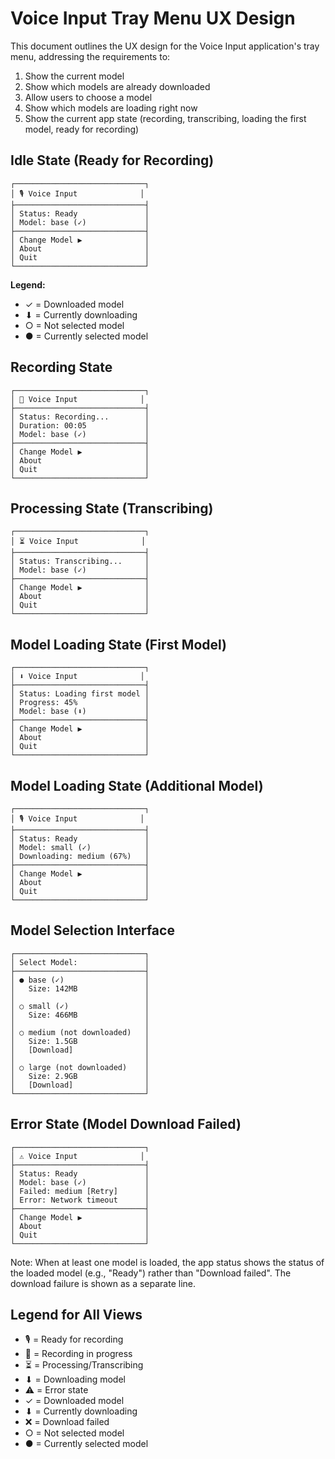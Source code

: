 # Voice Input Tray Menu UX Design

This document outlines the UX design for the Voice Input application's tray menu, addressing the requirements to:
1. Show the current model
2. Show which models are already downloaded
3. Allow users to choose a model
4. Show which models are loading right now
5. Show the current app state (recording, transcribing, loading the first model, ready for recording)

## Idle State (Ready for Recording)

```
┌─────────────────────────────┐
│ 🎙️ Voice Input              │
├─────────────────────────────┤
│ Status: Ready               │
│ Model: base (✓)             │
├─────────────────────────────┤
│ Change Model ▶              │
│ About                       │
│ Quit                        │
└─────────────────────────────┘
```

**Legend:**
- ✓ = Downloaded model
- ⬇ = Currently downloading
- ○ = Not selected model
- ● = Currently selected model

## Recording State

```
┌─────────────────────────────┐
│ 🔴 Voice Input              │
├─────────────────────────────┤
│ Status: Recording...        │
│ Duration: 00:05             │
│ Model: base (✓)             │
├─────────────────────────────┤
│ Change Model ▶              │
│ About                       │
│ Quit                        │
└─────────────────────────────┘
```

## Processing State (Transcribing)

```
┌─────────────────────────────┐
│ ⏳ Voice Input              │
├─────────────────────────────┤
│ Status: Transcribing...     │
│ Model: base (✓)             │
├─────────────────────────────┤
│ Change Model ▶              │
│ About                       │
│ Quit                        │
└─────────────────────────────┘
```

## Model Loading State (First Model)

```
┌─────────────────────────────┐
│ ⬇ Voice Input              │
├─────────────────────────────┤
│ Status: Loading first model │
│ Progress: 45%               │
│ Model: base (⬇)             │
├─────────────────────────────┤
│ Change Model ▶              │
│ About                       │
│ Quit                        │
└─────────────────────────────┘
```

## Model Loading State (Additional Model)

```
┌─────────────────────────────┐
│ 🎙️ Voice Input              │
├─────────────────────────────┤
│ Status: Ready               │
│ Model: small (✓)            │
│ Downloading: medium (67%)   │
├─────────────────────────────┤
│ Change Model ▶              │
│ About                       │
│ Quit                        │
└─────────────────────────────┘
```

## Model Selection Interface

```
┌─────────────────────────────┐
│ Select Model:               │
├─────────────────────────────┤
│ ● base (✓)                  │
│   Size: 142MB               │
│                             │
│ ○ small (✓)                 │
│   Size: 466MB               │
│                             │
│ ○ medium (not downloaded)   │
│   Size: 1.5GB               │
│   [Download]                │
│                             │
│ ○ large (not downloaded)    │
│   Size: 2.9GB               │
│   [Download]                │
└─────────────────────────────┘
```

## Error State (Model Download Failed)

```
┌─────────────────────────────┐
│ ⚠️ Voice Input              │
├─────────────────────────────┤
│ Status: Ready               │
│ Model: base (✓)             │
│ Failed: medium [Retry]      │
│ Error: Network timeout      │
├─────────────────────────────┤
│ Change Model ▶              │
│ About                       │
│ Quit                        │
└─────────────────────────────┘
```

Note: When at least one model is loaded, the app status shows the status of the loaded model (e.g., "Ready") rather than "Download failed". The download failure is shown as a separate line.

## Legend for All Views

- 🎙️ = Ready for recording
- 🔴 = Recording in progress
- ⏳ = Processing/Transcribing
- ⬇ = Downloading model
- ⚠️ = Error state
- ✓ = Downloaded model
- ⬇ = Currently downloading
- ❌ = Download failed
- ○ = Not selected model
- ● = Currently selected model